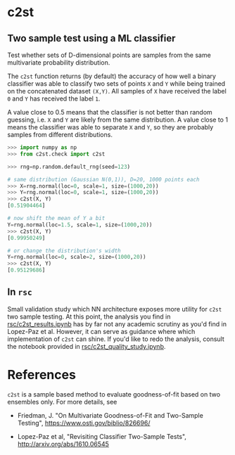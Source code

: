 # c2st

## Two sample test using a ML classifier

Test whether sets of D-dimensional points are samples from the same
multivariate probability distribution.

The `c2st` function returns (by default) the accuracy of how well a binary
classifier was able to classify two sets of points `X` and `Y` while being
trained on the concatenated dataset `(X,Y)`. All samples of `X` have received
the label `0` and `Y` has received the label `1`.

A value close to 0.5 means that the classifier is not better than random
guessing, i.e. `X` and `Y` are likely from the same distribution. A value close
to 1 means the classifier was able to separate `X` and `Y`, so they are
probably samples from different distributions.


```py
>>> import numpy as np
>>> from c2st.check import c2st

>>> rng=np.random.default_rng(seed=123)

# same distribution (Gaussian N(0,1)), D=20, 1000 points each
>>> X=rng.normal(loc=0, scale=1, size=(1000,20))
>>> Y=rng.normal(loc=0, scale=1, size=(1000,20))
>>> c2st(X, Y)
[0.51904464]

# now shift the mean of Y a bit
Y=rng.normal(loc=1.5, scale=1, size=(1000,20))
>>> c2st(X, Y)
[0.99950249]

# or change the distribution's width
Y=rng.normal(loc=0, scale=2, size=(1000,20))
>>> c2st(X, Y)
[0.95129686]
```

## In `rsc`

Small validation study which NN architecture exposes more utility for `c2st`
two sample testing. At this point, the analysis you find in
[rsc/c2st_results.ipynb](rsc/c2st_results.ipynb) has by far not any academic
scrutiny as you'd find in Lopez-Paz et al. However, it can serve as guidance
where which implementation of `c2st` can shine.
If you'd like to redo the analysis, consult the notebook provided in [rsc/c2st_quality_study.ipynb](rsc/c2st_quality_study.ipynb).


# References

`c2st` is a sample based method to evaluate goodness-of-fit based on two ensembles only. For more details, see

- Friedman, J. "On Multivariate Goodness-of-Fit and Two-Sample Testing", https://www.osti.gov/biblio/826696/

- Lopez-Paz et al, "Revisiting Classifier Two-Sample Tests", http://arxiv.org/abs/1610.06545

